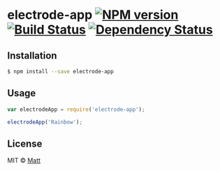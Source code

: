 # electrode-app [![NPM version][npm-image]][npm-url] [![Build Status][travis-image]][travis-url] [![Dependency Status][daviddm-image]][daviddm-url]
> 

## Installation

```sh
$ npm install --save electrode-app
```

## Usage

```js
var electrodeApp = require('electrode-app');

electrodeApp('Rainbow');
```
## License

MIT © [Matt](mattgarb.com)


[npm-image]: https://badge.fury.io/js/electrode-app.svg
[npm-url]: https://npmjs.org/package/electrode-app
[travis-image]: https://travis-ci.org/mgarber93/electrode-app.svg?branch=master
[travis-url]: https://travis-ci.org/mgarber93/electrode-app
[daviddm-image]: https://david-dm.org/mgarber93/electrode-app.svg?theme=shields.io
[daviddm-url]: https://david-dm.org/mgarber93/electrode-app
